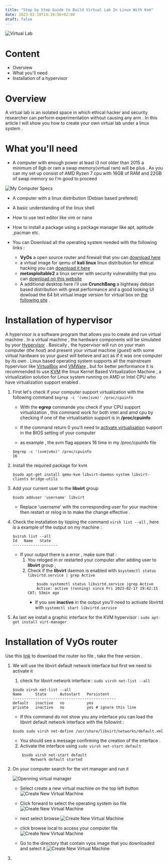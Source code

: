 ```yaml
---
title: "Step by Step Guide to Build Virtual Lab In Linux With Kvm"
date: 2023-02-10T14:19:56+02:00
draft: false
---
```


![Virtual Lab](https://benisnous.com/wp-content/uploads/2021/03/how-to-build-a-HACKING-lab-to-become-a-hacker.jpg)
# Content 
* Overview
* What you'll need 
* Installation of a hypervisor 


# Overview
A virtual lab is an isolated space in which ethical hacker and security researcher can perform experimentation without causing any arm .
In this article I will show you how to create your own virtual lab under a linux system .

# What you'll need 

* A computer with enough power  at least i3 not older than 2015 a minimum of 8gb or ram a swap memory(virtual ram) will be plus . As you can my set up
consist of AMD Ryzen 7 cpu with 16GB of RAM and 22GB of swap memory so I'm good to proceed 

![My Computer Specs](https://i.redd.it/nzsn80mofzha1.png)
* A computer with a linux distribution (Debian based prefered)
* A basic understanding of the linux shell
* How to use text editor like vim or nano
* How to install a package using a package manager like apt, aptitude ,pacman etc.

* You can Download all the operating system needed with the following links :
    * __VyOs__ a open source router and firewall that you can  [download here](https://s3-us.vyos.io/rolling/current/vyos-1.4-rolling-202302110324-amd64.iso)
    * a virtual image for qemu of __kali linux__  linux distribution for ethical hacking you can  [download it here](https://cdimage.kali.org/kali-2022.4/kali-linux-2022.4-qemu-amd64.7z)
    * __metasploitable2__ a linux server with security vulnerability that you can  [download on this website](https://sourceforge.net/projects/metasploitable/files/Metasploitable2/)
    * A additional desktop here i'll use __CrunchBang__ a liightway debian based distribution with great performance and a good looking UI dowload the 64 bit virtual image version for virtual box on [the following site](https://www.osboxes.org/crunchbang/#crunchBang-11-waldorf-vbox) . 

# Installation of hypervisor
A hypervisor is a software program that allows you to create and run virtual machine .
In a virtual machine , the hardware components  will be simulated by your [Hypervisor](https://www.vmware.com/topics/glossary/content/hypervisor.html) . Basically , the hypervisor will run on your main computer (_the host_) and present your virtual machine (_guest_) with some virtual hardware so your _guest_ will believe and act as if it was one computer by its own .
Linux based operating system supports all the mainstream hypervisor like [VirtualBox](#https://www.virtualbox.org/) and [VMWare](#https://www.vmware.com/) , but for better performance it is recommended to use [KVM](#https://www.linux-kvm.org/page/Main_Page) the linux Kernel Based Virtualization  Machine , a virtualization solution for Linux system running on AMD or Intel CPU who have virtualization support  enabled .

1. First let's check if your computer support virtualization with the following command `$egrep -c '(vmx|svm)' /proc/cpuinfo`
    * With the __egrep__ commande you check if your CPU support virtualization , this command work for both intel and amd cpu by checking if one of the virtualisation support is in __/proc/cpuinfo__  

    * If the command return 0 you'll need to [activate virtualisation](#https://helpdeskgeek.com/how-to/how-to-enable-virtualization-in-bios-for-intel-and-amd/) support in the BIOS setting of your computer  

    * as example , the svm flag appears 16 time in my /proc/cpuinfo file   

    ```shell
    $egrep -c '(svm|vmx)' /proc/cpuinfo
    16
    ```
2. Install the required package for kvm  
    ```shell
    $sudo apt-get install qemu-kvm libvirt-daemon-system libvirt-clients bridge-utils
    ```

3. Add your current user to the __libvirt__ group
    ```shell
    $sudo adduser 'username' libvirt
    ```
    * Replace 'username' with the corresponding user for your machine then restart or relog in to make the change effective .

4. Check the installation by tipping the command `virsh list --all` , here is a example of the output on my machine :
    ```shell
    $virsh list --all
    Id   Name   State
    --------------------
    ```
    * If your output there is a error , make sure that :
        1. You reloged in or restarted your computer after adding user to __libvirt__ group ,
        2. Check if the __libvirt__ daemon is enabled with `$systemctl status libvirtd.service | grep Active` 
            ```shell
                $sudo systemctl status libvirtd.service |grep Active
                Active: active (running) since Fri 2023-02-17 19:42:15 CAT; 53min ago
            ```
            * If you see __inactive__ in the output you'll need to activate libvirtd with `systemctl start libvirtd.service`

5. As last we install a graphic interface for the KVM hypervisor : `sudo apt-get install virt-manager`

# Installation of VyOs router 
Use this [link](https://vyos.io/subscriptions/software) to download the router iso file , take the free version .

1. We will use the libvirt default network interface but first we need to activate it 
    1. check for libvirt network interface : `sudo virsh net-list --all`
    ```shell
    $sudo virsh net-list --all
    Name      State      Autostart   Persistent
    ----------------------------------------------
    default   inactive   no          yes
    private   inactive   no          yes # ignore this line 
    ```
    * If this command do not show you any interface you can load the libvirt default network interface with the followint :
    ```shell
    $sudo sudo virsh net-define /usr/share/libvirt/networks/default.xml
    ```
    * You should see a message confirming the creation of the interface .
    
    2. Activate the interface  using `sudo virsh net-start default`
    ```shell
        $sudo virsh net-start default 
            Network default started
    ```

2. On your computer search for the virt manager and run it  

    ![Openning virtual manager](https://lh3.googleusercontent.com/pw/AMWts8DHnkaqoGpkbwS4IGhE3-KF0tLLG1yBYwz6gXtW6G2CtpQ83s00nIXawvOZHrcDOmeIUCC28ImoNI7CjMOKs84z03QgFewmLqxdY8dDcd9MAlfkEDCKr44d85JVZ3tjQtMmKtnn2nko_RLXSyp8_b9V=w592-h356-no?authuser=0)

    * Select create a new virtual machine on the top left button
    ![Create New Virtual Machine](https://lh3.googleusercontent.com/pw/AMWts8CiQ1RZXdSwlD-ZKFK7NnKl9NDg4g4A_Uq8mTg2VURi-h3_R2KaeQVqNlBHg8JELR_PzkcVWfiKCiHYC-1JkTDYj8MM9VOpZjLZKuJqompm1SU3t7D8aHzNlCKyP7uv7gbaeEEbwbr3CTJYZ6FEDGnj=w550-h580-no?authuser=0)

    * Click forward to select the operating system iso file 
    ![Create New Virtual Machine](https://lh3.googleusercontent.com/pw/AMWts8BUCkNDYePon0aKuK-rFyf-W5lu-r2tOPuk3POEdDS-ZjLxxUu_1nuHz2tt8yrCNBCfOm_7kJsCBZCUMsTTlPeiPke26gRmWhA7pvTsu7T0KHMCNkq3_IUCXfdIh-06e-i2Bo74GRVUHfIiRHN7t800=w500-h530-no?authuser=0)

    * next select browse 
    ![Create New Virtual Machine](https://lh3.googleusercontent.com/pw/AMWts8Ah37IAgAkVVANoApKBu0Zd2H1us9b61nTnycSaL8O6SMCHpAbJaten3VHh3ikoP4n3A2SsG7TzmmkqUuhQHAJzLunNuxNshF02_flpXF0M8GDd7gdDXax-iqpVa0nbXfEBK6A4aJoL-cl1xyHQOLzE=w500-h530-no?authuser=0)

    * click browse local to access your computer file 
    ![Create New Virtual Machine](https://lh3.googleusercontent.com/pw/AMWts8DHYP6PxDL53ogppE1u9h6223pnwPBdjNH7DcH40vyOY-md4pzwhv3jllurP5ToBE73h5TpGOVj2YneK55Vs9vXkYOylLs8j35XxUlP7h4nSV0JgLuDf8vHhNgtmnkKMzQfuwxlmfQKNwni4xGquR-g=w760-h550-no?authuser=0)

    * Go to the directory that contain vyos image that you downloaded and select it 
    ![Create New Virtual Machine](https://lh3.googleusercontent.com/pw/AMWts8BWJdyCZb0z92mUF0aOFO5aD6KZtdoQor5T68SJBf-1VMos3LZDjWscmLjonRWCls9mjFXugGf4_z6vAnaOYfNWH4sfjegyIbAb7tqoluLdDAu6BXwqtaS9vDsV6PnBM1lWoLgkUNJ4x6WImC5C7y5o=w840-h664-no?authuser=0)

3.  